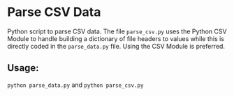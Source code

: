 # Parse CSV Data
Python script to parse CSV data. The file `parse_csv.py` uses the Python CSV Module to handle building a dictionary of file headers to values while this is directly coded in the `parse_data.py` file. Using the CSV Module is preferred.

## Usage: 
`python parse_data.py`
and 
`python parse_csv.py`





